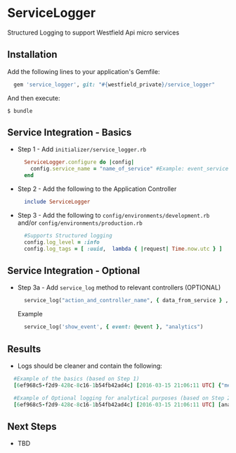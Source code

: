 # ServiceLogger

Structured Logging to support Westfield Api micro services

## Installation

Add the following lines to your application's Gemfile:

```ruby
  gem 'service_logger', git: "#{westfield_private}/service_logger"
```

And then execute:

    $ bundle

## Service Integration - Basics

  - Step 1 - Add `initializer/service_logger.rb`
    ```ruby
      ServiceLogger.configure do |config|
        config.service_name = "name_of_service" #Example: event_service
      end
    ```

  - Step 2 - Add the following to the Application Controller
    ```ruby
      include ServiceLogger
    ```

  - Step 3 - Add the following to `config/environments/development.rb` and/or `config/environments/production.rb`

    ```ruby
      #Supports Structured logging
      config.log_level = :info
      config.log_tags = [ :uuid,  lambda { |request| Time.now.utc } ]
    ```

## Service Integration - Optional

  - Step 3a - Add `service_log` method to relevant controllers (OPTIONAL)

    ```ruby
      service_log("action_and_controller_name", { data_from_service } , tag_name)
      ```

    Example
    ```ruby
      service_log('show_event', { event: @event }, "analytics")
      ```

## Results

- Logs should be cleaner and contain the following:

```ruby
  #Example of the basics (based on Step 1)
  [6ef968c5-f2d9-428c-8c16-1b54fb42ad4c] [2016-03-15 21:06:11 UTC] {"method":"GET","path":"/events","format":"json","controller":"api/v1/events","action":"index","status":200,"duration":91.27,"view":45.45,"db":14.95,"service_name":"EventService::Application","time":"2016-03-15T21:06:11.398Z","environment":"development"}
```

```ruby
  #Example of Optional logging for analytical purposes (based on Step 2)
  [6ef968c5-f2d9-428c-8c16-1b54fb42ad4c] [2016-03-15 21:06:11 UTC] [analytics] {"service_name":"event_service","environment":"development","service_message":"index_of_events","service_details":{"events_count":10}}
```


## Next Steps

 - TBD
